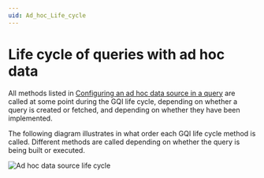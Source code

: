 ```yaml
---
uid: Ad_hoc_Life_cycle
---
```


# Life cycle of queries with ad hoc data

All methods listed in [Configuring an ad hoc data source in a query](xref:Configuring_an_ad_hoc_data_source_in_a_query) are called at some point during the GQI life cycle, depending on whether a query is created or fetched, and depending on whether they have been implemented.

The following diagram illustrates in what order each GQI life cycle method is called. Different methods are called depending on whether the query is being built or executed.

![Ad hoc data source life cycle](~/user-guide/images/GQI_AdHocDataSourceLifeCycle.png)
